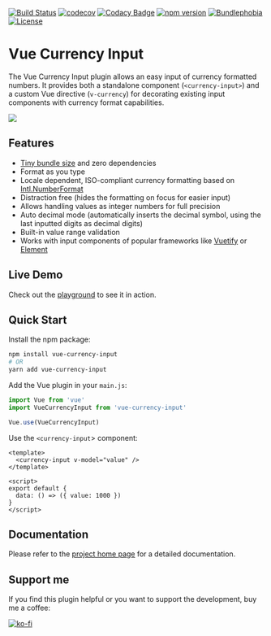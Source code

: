 [![Build Status](https://travis-ci.com/dm4t2/vue-currency-input.svg?branch=master)](https://travis-ci.com/dm4t2/vue-currency-input)
[![codecov](https://codecov.io/gh/dm4t2/vue-currency-input/branch/master/graph/badge.svg)](https://codecov.io/gh/dm4t2/vue-currency-input)
[![Codacy Badge](https://api.codacy.com/project/badge/Grade/f094b44873724daf98afa67f8f68c456)](https://www.codacy.com/manual/dm4t2/vue-currency-input)
[![npm version](https://badgen.net/npm/v/vue-currency-input?color=green)](https://www.npmjs.com/package/vue-currency-input)
[![Bundlephobia](https://badgen.net/bundlephobia/minzip/vue-currency-input?color=green)](https://bundlephobia.com/result?p=vue-currency-input)
[![License](https://badgen.net/github/license/dm4t2/vue-currency-input?color=green)](https://github.com/dm4t2/vue-currency-input/blob/master/LICENSE)

# Vue Currency Input
The Vue Currency Input plugin allows an easy input of currency formatted numbers. It provides both a standalone component (`<currency-input>`) and a custom Vue directive (`v-currency`) for decorating existing input components with currency format capabilities.

[![](docs/vue-currency-input.gif)](https://dm4t2.github.io/vue-currency-input)

## Features
* [Tiny bundle size](https://bundlephobia.com/result?p=vue-currency-input) and zero dependencies
* Format as you type
* Locale dependent, ISO-compliant currency formatting based on [Intl.NumberFormat](https://developer.mozilla.org/en-US/docs/Web/JavaScript/Reference/Global_Objects/NumberFormat)
* Distraction free (hides the formatting on focus for easier input)
* Allows handling values as integer numbers for full precision
* Auto decimal mode (automatically inserts the decimal symbol, using the last inputted digits as decimal digits)
* Built-in value range validation
* Works with input components of popular frameworks like [Vuetify](https://codesandbox.io/s/using-vue-currency-input-with-vuetify-kd7d1) or [Element](https://codesandbox.io/s/using-vue-currency-input-with-element-ui-z8gik)

## Live Demo
Check out the [playground](https://dm4t2.github.io/vue-currency-input/playground/) to see it in action.

## Quick Start
Install the npm package:
``` bash
npm install vue-currency-input 
# OR 
yarn add vue-currency-input
```

Add the Vue plugin in your `main.js`:
``` js
import Vue from 'vue'
import VueCurrencyInput from 'vue-currency-input'

Vue.use(VueCurrencyInput)
```

Use the `<currency-input`> component:
``` vue
<template>
  <currency-input v-model="value" />
</template>

<script>
export default {
  data: () => ({ value: 1000 })
}
</script>
```

## Documentation
Please refer to the [project home page](https://dm4t2.github.io/vue-currency-input) for a detailed documentation.

## Support me
If you find this plugin helpful or you want to support the development, buy me a coffee:

[![ko-fi](https://www.ko-fi.com/img/githubbutton_sm.svg)](https://ko-fi.com/D1D6SXEA)
